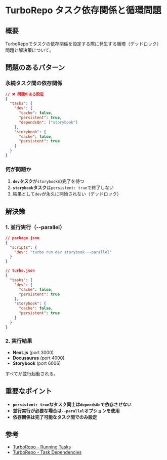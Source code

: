 # TurboRepo タスク依存関係と循環問題

## 概要

TurboRepoでタスクの依存関係を設定する際に発生する循環（デッドロック）問題と解決策について。

## 問題のあるパターン

### 永続タスク間の依存関係

```json
// ❌ 問題のある設定
{
  "tasks": {
    "dev": {
      "cache": false,
      "persistent": true,
      "dependsOn": ["storybook"]
    },
    "storybook": {
      "cache": false,
      "persistent": true
    }
  }
}
```

### 何が問題か

1. **`dev`タスク**が`storybook`の完了を待つ
2. **`storybook`タスク**は`persistent: true`で終了しない
3. 結果として`dev`が永久に開始されない（デッドロック）

## 解決策

### 1. 並行実行（--parallel）

```json
// package.json
{
  "scripts": {
    "dev": "turbo run dev storybook --parallel"
  }
}

// turbo.json
{
  "tasks": {
    "dev": {
      "cache": false,
      "persistent": true
    },
    "storybook": {
      "cache": false,
      "persistent": true
    }
  }
}
```

### 2. 実行結果

- **Next.js** (port 3000)
- **Docusaurus** (port 4000)  
- **Storybook** (port 6006)

すべてが並行起動される。

## 重要なポイント

- **`persistent: true`なタスク同士は`dependsOn`で依存させない**
- **並行実行が必要な場合は`--parallel`オプションを使用**
- **依存関係は完了可能なタスク間でのみ設定**

## 参考

- [TurboRepo - Running Tasks](https://turbo.build/repo/docs/core-concepts/monorepos/running-tasks)
- [TurboRepo - Task Dependencies](https://turbo.build/repo/docs/core-concepts/monorepos/task-dependencies)